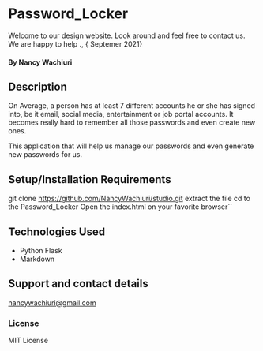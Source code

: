 # Password_Locker

Welcome to our design website. Look around and feel free to contact us. We are happy to help
., { Septemer 2021}

#### By **Nancy Wachiuri**

## Description
On Average, a person has at least 7 different accounts he or she has signed into, be it email, social media, entertainment or job portal accounts. It becomes really hard to remember all those passwords and even create new ones.

This application that will help us manage our passwords and even generate new passwords for us.

## Setup/Installation Requirements
git clone https://github.com/NancyWachiuri/studio.git
extract the file
cd to the Password_Locker
Open the index.html on your favorite browser``

## Technologies Used

  * Python Flask
  * Markdown
## Support and contact details
nancywachiuri@gmail.com
### License
MIT License